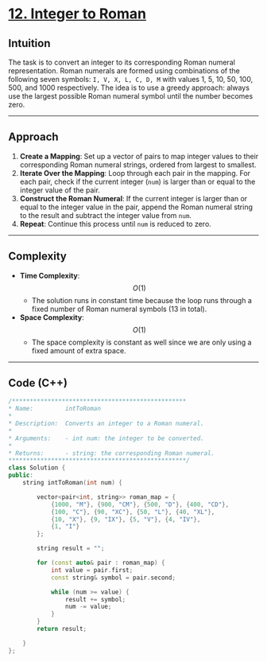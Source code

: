 # [12. Integer to Roman](https://leetcode.com/problems/integer-to-roman/description/?envType=study-plan-v2&envId=top-interview-150)

## Intuition

The task is to convert an integer to its corresponding Roman numeral representation. Roman numerals are formed using combinations of the following seven symbols: `I, V, X, L, C, D, M` with values 1, 5, 10, 50, 100, 500, and 1000 respectively. The idea is to use a greedy approach: always use the largest possible Roman numeral symbol until the number becomes zero.

---

## Approach

1. **Create a Mapping**: Set up a vector of pairs to map integer values to their corresponding Roman numeral strings, ordered from largest to smallest.
2. **Iterate Over the Mapping**: Loop through each pair in the mapping. For each pair, check if the current integer (`num`) is larger than or equal to the integer value of the pair.
3. **Construct the Roman Numeral**: If the current integer is larger than or equal to the integer value in the pair, append the Roman numeral string to the result and subtract the integer value from `num`.
4. **Repeat**: Continue this process until `num` is reduced to zero.

---

## Complexity

- **Time Complexity**: $$O(1)$$
  - The solution runs in constant time because the loop runs through a fixed number of Roman numeral symbols (13 in total).
- **Space Complexity**: $$O(1)$$
  - The space complexity is constant as well since we are only using a fixed amount of extra space.

---

## Code (C++)

```cpp
/*************************************************
* Name:         intToRoman
* 
* Description:  Converts an integer to a Roman numeral.
* 
* Arguments:    - int num: the integer to be converted.
* 
* Returns:      - string: the corresponding Roman numeral.
**************************************************/
class Solution {
public:
    string intToRoman(int num) {

        vector<pair<int, string>> roman_map = {
            {1000, "M"}, {900, "CM"}, {500, "D"}, {400, "CD"},
            {100, "C"}, {90, "XC"}, {50, "L"}, {40, "XL"},
            {10, "X"}, {9, "IX"}, {5, "V"}, {4, "IV"},
            {1, "I"}
        };

        string result = "";

        for (const auto& pair : roman_map) {
            int value = pair.first;
            const string& symbol = pair.second;

            while (num >= value) {
                result += symbol;
                num -= value;
            }
        }
        return result;

    }
};
```
